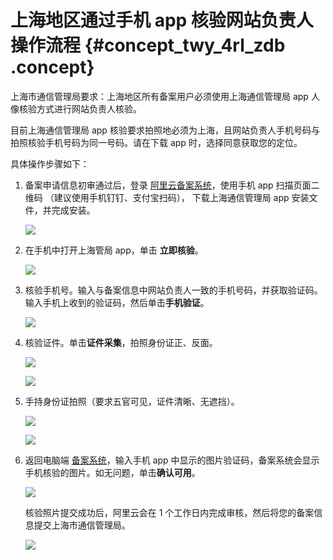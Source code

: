 # 上海地区通过手机 app 核验网站负责人操作流程 {#concept_twy_4rl_zdb .concept}

上海市通信管理局要求：上海地区所有备案用户必须使用上海通信管理局 app 人像核验方式进行网站负责人核验。

目前上海通信管理局 app 核验要求拍照地必须为上海，且网站负责人手机号码与拍照核验手机号码为同一号码。请在下载 app 时，选择同意获取您的定位。

具体操作步骤如下：

1.  备案申请信息初审通过后，登录 [阿里云备案系统](https://beian.aliyun.com/)，使用手机 app 扫描页面二维码 （建议使用手机钉钉、支付宝扫码）， 下载上海通信管理局 app 安装文件，并完成安装。

    ![](http://static-aliyun-doc.oss-cn-hangzhou.aliyuncs.com/assets/img/14205/5581_zh-CN.png)

2.  在手机中打开上海管局 app，单击 **立即核验**。

    ![](http://static-aliyun-doc.oss-cn-hangzhou.aliyuncs.com/assets/img/14205/5582_zh-CN.png)

3.  核验手机号。输入与备案信息中网站负责人一致的手机号码，并获取验证码。输入手机上收到的验证码，然后单击**手机验证**。

    ![](http://static-aliyun-doc.oss-cn-hangzhou.aliyuncs.com/assets/img/14205/5583_zh-CN.PNG)

4.  核验证件。单击**证件采集**，拍照身份证正、反面。

    ![](http://static-aliyun-doc.oss-cn-hangzhou.aliyuncs.com/assets/img/14205/5584_zh-CN.PNG)

    ![](http://static-aliyun-doc.oss-cn-hangzhou.aliyuncs.com/assets/img/14205/5585_zh-CN.PNG)

5.  手持身份证拍照（要求五官可见，证件清晰、无遮挡）。

    ![](http://static-aliyun-doc.oss-cn-hangzhou.aliyuncs.com/assets/img/14205/5586_zh-CN.PNG)

    ![](http://static-aliyun-doc.oss-cn-hangzhou.aliyuncs.com/assets/img/14205/5587_zh-CN.png)

6.  返回电脑端 [备案系统](https://beian.aliyun.com/)，输入手机 app 中显示的图片验证码，备案系统会显示手机核验的图片。如无问题，单击**确认可用**。

    ![](http://static-aliyun-doc.oss-cn-hangzhou.aliyuncs.com/assets/img/14205/5588_zh-CN.png)

    核验照片提交成功后，阿里云会在 1 个工作日内完成审核，然后将您的备案信息提交上海市通信管理局。

    ![](http://static-aliyun-doc.oss-cn-hangzhou.aliyuncs.com/assets/img/14205/5589_zh-CN.png)



